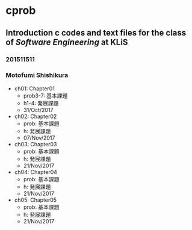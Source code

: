# cprob
## Introduction c codes and text files for the class of ***Software Engineering*** at KLiS
### 201511511
### Motofumi Shishikura
- ch01: Chapter01
  - prob3-7: 基本課題
  - h1-4: 発展課題
  - 31/Oct/2017
- ch02: Chapter02
  - prob: 基本課題
  - h: 発展課題
  - 07/Nov/2017
- ch03: Chapter03
  - prob: 基本課題
  - h: 発展課題
  - 21/Nov/2017
- ch04: Chapter04
  - prob: 基本課題
  - h: 発展課題
  - 21/Nov/2017
- ch05: Chapter05
  - prob: 基本課題
  - h: 発展課題
  - 21/Nov/2017
